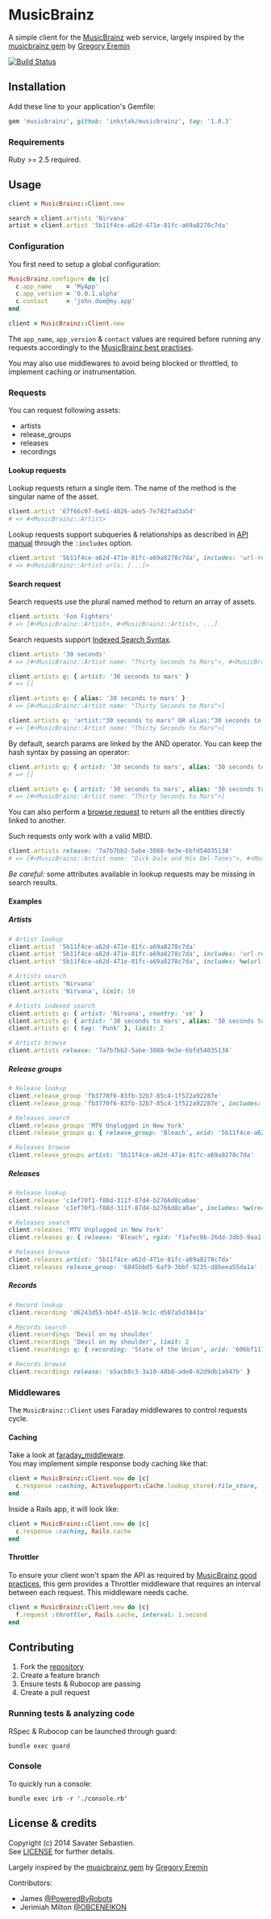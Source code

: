 # MusicBrainz

A simple client for the [MusicBrainz](http://musicbrainz.org) web service, largely inspired by the [musicbrainz gem](https://github.com/localhots/musicbrainz) by [Gregory Eremin](https://github.com/localhots)

[![Build Status](https://travis-ci.org/inkstak/musicbrainz.svg)](https://travis-ci.org/inkstak/musicbrainz)


## Installation

Add these line to your application's Gemfile:

```ruby
gem 'musicbrainz', github: 'inkstak/musicbrainz', tag: '1.0.3'
```

### Requirements

Ruby >= 2.5 required.


## Usage

```ruby
client = MusicBrainz::Client.new

search = client.artists 'Nirvana'
artist = client.artist '5b11f4ce-a62d-471e-81fc-a69a8278c7da'
```

### Configuration

You first need to setup a global configuration:

```ruby
MusicBrainz.configure do |c|
  c.app_name    = 'MyApp'
  c.app_version = '0.0.1.alpha'
  c.contact     = 'john.doe@my.app'
end

client = MusicBrainz::Client.new
```

The `app_name`, `app_version` & `contact` values are required before running any requests accordingly to the [MusicBrainz best practises](http://musicbrainz.org/doc/XML_Web_Service/Rate_Limiting#How_can_I_be_a_good_citizen_and_be_smart_about_using_the_Web_Service.3F).

You may also use middlewares to avoid being blocked or throttled, to implement caching or instrumentation.


### Requests

You can request following assets:

* artists
* release_groups
* releases
* recordings


#### Lookup requests

Lookup requests return a single item.
The name of the method is the singular name of the asset.

```ruby
client.artist '67f66c07-6e61-4026-ade5-7e782fad3a5d'
# => #<MusicBrainz::Artist>
```

Lookup requests support subqueries & relationships as described in [API manual](http://musicbrainz.org/doc/Development/XML_Web_Service/Version_2#Lookups)
through the `:includes` option.

```ruby
client.artist '5b11f4ce-a62d-471e-81fc-a69a8278c7da', includes: 'url-rels'
# => #<MusicBrainz::Artist urls: [...]>
```


#### Search request

Search requests use the plural named method to return an array of assets.

```ruby
client.artists 'Foo Fighters'
# => [#<MusicBrainz::Artist>, #<MusicBrainz::Artist>, ...]
```


Search requests support [Indexed Search Syntax](http://musicbrainz.org/doc/Indexed_Search_Syntax).

```ruby
client.artists '30 seconds'
# => [#<MusicBrainz::Artist name: "Thirty Seconds to Mars">, #<MusicBrainz::Artist name: "30 Seconds Over Tokyo">, #<MusicBrainz::Artist name: "30 Seconds GO!">, ...]

client.artists q: { artist: '30 seconds to mars' }
# => []

client.artists q: { alias: '30 seconds to mars' }
# => [#<MusicBrainz::Artist name: "Thirty Seconds to Mars">]

client.artists q: 'artist:"30 seconds to mars" OR alias:"30 seconds to mars"'
# => [#<MusicBrainz::Artist name: "Thirty Seconds to Mars">]
```


By default, search params are linked by the AND operator.
You can keep the hash syntax by passing an operator:

```ruby
client.artists q: { artist: '30 seconds to mars', alias: '30 seconds to mars' }
# => []

client.artists q: { artist: '30 seconds to mars', alias: '30 seconds to mars' }, operator: 'OR'
# => [#<MusicBrainz::Artist name: "Thirty Seconds to Mars">]
```


You can also perform a [browse request](http://musicbrainz.org/doc/Development/XML_Web_Service/Version_2#Browse)
to return all the entities directly linked to another.

Such requests only work with a valid MBID.

```ruby
client.artists release: '7a7b7bb2-5abe-3088-9e3e-6bfd54035138'
# => [#<MusicBrainz::Artist name: "Dick Dale and His Del-Tones">, #<MusicBrainz::Artist name: "Kool & The Gang">, #<MusicBrainz::Artist name: "Al Green">, ...]
```


*Be careful:* some attributes available in lookup requests may be missing in search results.


#### Examples

##### Artists

```ruby
# Artist lookup
client.artist '5b11f4ce-a62d-471e-81fc-a69a8278c7da'
client.artist '5b11f4ce-a62d-471e-81fc-a69a8278c7da', includes: 'url-rels'
client.artist '5b11f4ce-a62d-471e-81fc-a69a8278c7da', includes: %w(url-rels artist-rels)

# Artists search
client.artists 'Nirvana'
client.artists 'Nirvana', limit: 10

# Artists indexed search
client.artists q: { artist: 'Nirvana', country: 'se' }
client.artists q: { artist: '30 seconds to mars', alias: '30 seconds to mars' }, operator: 'OR'
client.artists q: { tag: 'Punk' }, limit: 2

# Artists browse
client.artists release: '7a7b7bb2-5abe-3088-9e3e-6bfd54035138'
```

##### Release groups

```ruby
# Release lookup
client.release_group 'fb3770f6-83fb-32b7-85c4-1f522a92287e'
client.release_group 'fb3770f6-83fb-32b7-85c4-1f522a92287e', includes: %w(url-rels)

# Releases search
client.release_groups 'MTV Unplugged in New York'
client.release_groups q: { release_group: 'Bleach', arid: '5b11f4ce-a62d-471e-81fc-a69a8278c7da', status: 'official' }

# Releases browse
client.release_groups artist: '5b11f4ce-a62d-471e-81fc-a69a8278c7da'
```


##### Releases


```ruby
# Release lookup
client.release 'c1ef70f1-f88d-311f-87d4-b2766d8ca0ae'
client.release 'c1ef70f1-f88d-311f-87d4-b2766d8ca0ae', includes: %w(recordings)

# Releases search
client.releases 'MTV Unplugged in New York'
client.releases q: { release: 'Bleach', rgid: 'f1afec0b-26dd-3db5-9aa1-c91229a74a24' }

# Releases browse
client.releases artist: '5b11f4ce-a62d-471e-81fc-a69a8278c7da'
client.releases release_group: '6845bbd5-6af9-3bbf-9235-d8beea55da1a'
```


##### Records

```ruby
# Record lookup
client.recording 'd6243d55-bb4f-4518-9c1c-d507a5d3843a'

# Records search
client.recordings 'Devil on my shoulder'
client.recordings 'Devil on my shoulder', limit: 2
client.recordings q: { recording: 'State of the Union', arid: '606bf117-494f-4864-891f-09d63ff6aa4b' }}

# Records browse
client.recordings release: 'e5acb0c3-3a10-48b8-ade0-62d9db1a947b' }
```


### Middlewares

The `MusicBrainz::Client` uses Faraday middlewares to control requests cycle.

#### Caching

Take a look at [faraday_middleware](https://github.com/lostisland/faraday_middleware).  
You may implement simple response body caching like that:

```ruby
client = MusicBrainz::Client.new do |c|
  c.response :caching, ActiveSupport::Cache.lookup_store(:file_store, './tmp/cache')
end
```

Inside a Rails app, it will look like:

```ruby
client = MusicBrainz::Client.new do |c|
  c.response :caching, Rails.cache
end
```

#### Throttler

To ensure your client won't spam the API as required by [MusicBrainz good practices](http://musicbrainz.org/doc/XML_Web_Service/Rate_Limiting#How_can_I_be_a_good_citizen_and_be_smart_about_using_the_Web_Service.3F),
this gem provides a Throttler middleware that requires an interval between each request.
This middleware needs cache.

```ruby
client = MusicBrainz::Client.new do |c|
  f.request :throttler, Rails.cache, interval: 1.second
end
```


## Contributing

1. Fork the [repository](https://github.com/inkstak/musicbrainz)
2. Create a feature branch
4. Ensure tests & Rubocop are passing
5. Create a pull request

### Running tests & analyzing code

RSpec & Rubocop can be launched through guard:

```
bundle exec guard
```

### Console

To quickly run a console:

```
bundle exec irb -r './console.rb'
```


## License & credits

Copyright (c) 2014 Savater Sebastien.  
See [LICENSE](https://github.com/inkstak/musicbrainz/blob/master/LICENSE) for further details.

Largely inspired by the [musicbrainz gem](https://github.com/localhots/musicbrainz) by [Gregory Eremin](https://github.com/localhots)

Contributors:
* James [@PoweredByRobots](https://github.com/PoweredByRobots)
* Jerimiah Milton [@OBCENEIKON](https://github.com/OBCENEIKON)
